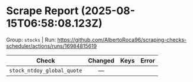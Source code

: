 # Scrape Report (2025-08-15T06:58:08.123Z)

Group: `stocks`  |  Run: https://github.com/AlbertoRoca96/scraping-checks-scheduler/actions/runs/16984815619

| Check | Changed | Keys | Error |
|---|:---:|:--|:--|
| `stock_ntdoy_global_quote` | — |  |  |
